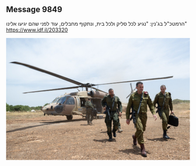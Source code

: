 ## Message 9849

הרמטכ"ל בג'נין:
"נגיע לכל סליק ולכל בית, ונתקוף מחבלים, עוד לפני שהם יגיעו אלינו"
https://www.idf.il/203320

![Photo](./9849/9849_photo.jpg)
